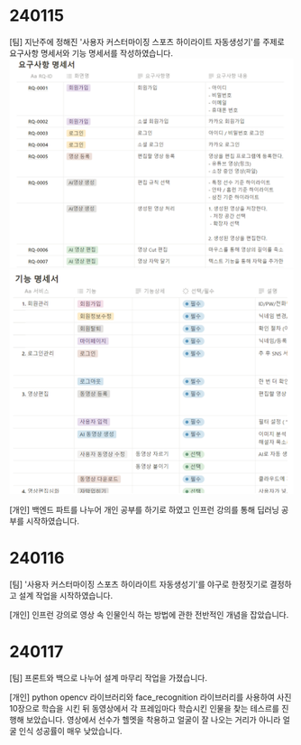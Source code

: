 # 240115
[팀]
지난주에 정해진 '사용자 커스터마이징 스포츠 하이라이트 자동생성기'를 주제로
요구사항 명세서와 기능 명세서를 작성하였습니다.
![image.png](./image.png)
![image-1.png](./image-1.png)

[개인]
백엔드 파트를 나누어 개인 공부를 하기로 하였고
인프런 강의를 통해 딥러닝 공부를 시작하였습니다.

# 240116
[팀]
'사용자 커스터마이징 스포츠 하이라이트 자동생성기'를 야구로 한정짓기로 결정하고
설계 작업을 시작하였습니다.

[개인]
인프런 강의로 영상 속 인물인식 하는 방법에 관한 전반적인 개념을 잡았습니다.

# 240117
[팀]
프론트와 백으로 나누어 설계 마무리 작업을 가졌습니다.

[개인]
python opencv 라이브러리와 face_recognition 라이브러리를 사용하여
사진 10장으로 학습을 시킨 뒤
동영상에서 각 프레임마다 학습시킨 인물을 찾는 테스르를 진행해 보았습니다.
영상에서 선수가 헬멧을 착용하고 얼굴이 잘 나오는 거리가 아니라
얼굴 인식 성공률이 매우 낮았습니다.
